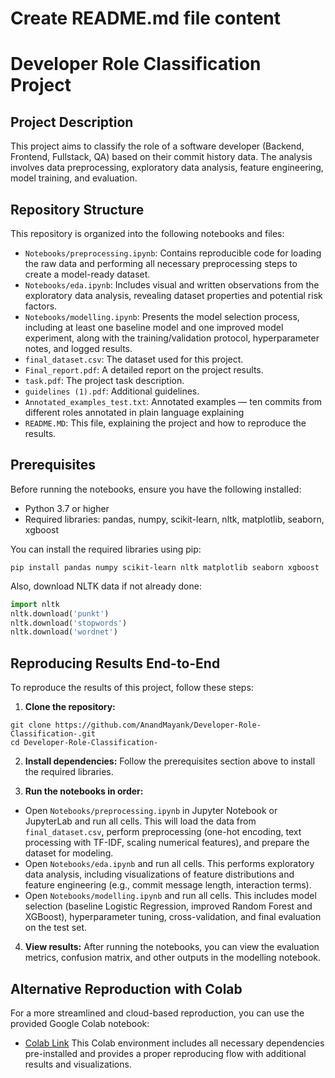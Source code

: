 # Create README.md file content
# Developer Role Classification Project

## Project Description
This project aims to classify the role of a software developer (Backend, Frontend, Fullstack, QA) based on their commit history data. The analysis involves data preprocessing, exploratory data analysis, feature engineering, model training, and evaluation.

## Repository Structure
This repository is organized into the following notebooks and files:

-   `Notebooks/preprocessing.ipynb`: Contains reproducible code for loading the raw data and performing all necessary preprocessing steps to create a model-ready dataset.
-   `Notebooks/eda.ipynb`: Includes visual and written observations from the exploratory data analysis, revealing dataset properties and potential risk factors.
-   `Notebooks/modelling.ipynb`: Presents the model selection process, including at least one baseline model and one improved model experiment, along with the training/validation protocol, hyperparameter notes, and logged results.
-   `final_dataset.csv`: The dataset used for this project.
-   `Final_report.pdf`: A detailed report on the project results.
-   `task.pdf`: The project task description.
-   `guidelines (1).pdf`: Additional guidelines.
-   `Annotated_examples_test.txt`:  Annotated examples — ten commits from different roles annotated in   plain language explaining
-   `README.MD`: This file, explaining the project and how to reproduce the results.

## Prerequisites
Before running the notebooks, ensure you have the following installed:
- Python 3.7 or higher
- Required libraries: pandas, numpy, scikit-learn, nltk, matplotlib, seaborn, xgboost

You can install the required libraries using pip:
```
pip install pandas numpy scikit-learn nltk matplotlib seaborn xgboost
```

Also, download NLTK data if not already done:
```python
import nltk
nltk.download('punkt')
nltk.download('stopwords')
nltk.download('wordnet')
```

## Reproducing Results End-to-End
To reproduce the results of this project, follow these steps:

1.  **Clone the repository:**
   ```
   git clone https://github.com/AnandMayank/Developer-Role-Classification-.git
   cd Developer-Role-Classification-
   ```

2.  **Install dependencies:**
   Follow the prerequisites section above to install the required libraries.

3.  **Run the notebooks in order:**
   - Open `Notebooks/preprocessing.ipynb` in Jupyter Notebook or JupyterLab and run all cells. This will load the data from `final_dataset.csv`, perform preprocessing (one-hot encoding, text processing with TF-IDF, scaling numerical features), and prepare the dataset for modeling.
   - Open `Notebooks/eda.ipynb` and run all cells. This performs exploratory data analysis, including visualizations of feature distributions and feature engineering (e.g., commit message length, interaction terms).
   - Open `Notebooks/modelling.ipynb` and run all cells. This includes model selection (baseline Logistic Regression, improved Random Forest and XGBoost), hyperparameter tuning, cross-validation, and final evaluation on the test set.

4.  **View results:**
   After running the notebooks, you can view the evaluation metrics, confusion matrix, and other outputs in the modelling notebook.

## Alternative Reproduction with Colab
For a more streamlined and cloud-based reproduction, you can use the provided Google Colab notebook:
- [Colab Link](https://colab.research.google.com/drive/18u8CA7yBda09jyUjHqI4V_pk5JxV_j8P?usp=sharing)
This Colab environment includes all necessary dependencies pre-installed and provides a proper reproducing flow with additional results and visualizations.
